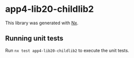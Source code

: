 # app4-lib20-childlib2

This library was generated with [Nx](https://nx.dev).

## Running unit tests

Run `nx test app4-lib20-childlib2` to execute the unit tests.
